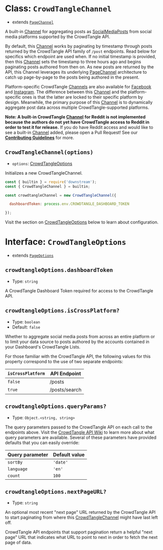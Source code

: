 # Class: `CrowdTangleChannel`

- extends [`PageChannel`](../../../channels/page.md)

A built-in [Channel](../../../channels/channel.md) for aggregating posts as [SocialMediaPosts](../../post.md) from social media platforms supported by the CrowdTangle API.

By default, this [Channel](../../../channels/channel.md) works by paginating by timestamp through posts returned by the CrowdTangle API family of `/post` endpoints. Read below for specifics which endpoint are used when. If no initial timestamp is provided, then this [Channel](../../../channels/channel.md) sets the timestamp to three hours ago and begins paginating posts authored from then on. As new posts are returned by the API, this Channel leverages its underlying [PageChannel](../../../channels/page.md) architecture to catch up page-by-page to the posts being authored in the present.

Platform-specific CrowdTangle [Channels](../../../channels/channel.md) are also available for [Facebook](./facebook.md) and [Instagram](./instagram.md). The difference between this [Channel](../../../channels/channel.md) and the platform-specific ones is that the latter are locked to their specific platform by design. Meanwhile, the primary purpose of this [Channel](../../../channels/channel.md) is to dynamically aggregate post data across multiple CrowdTangle-supported platforms.

**Note: A built-in CrowdTangle [Channel](../../../channels/channel.md) for Reddit is not implemented because the authors do not yet have CrowdTangle access to Reddit in order to test it for release.** If you do have Reddit access and would like to see a built-in [Channel](../../../channels/channel.md) added, please open a Pull Request! See our **[Contributing Guidelines](../../../../../CONTRIBUTING.md)** for more.

## `CrowdTangleChannel(options)`

- `options`: [CrowdTangleOptions](#interface-crowdtangleoptions)

Initializes a new CrowdTangleChannel.

```javascript
const { builtin } = require('downstream');
const { CrowdTangleChannel } = builtin;

const crowdtangleChannel = new CrowdTangleChannel({

  dashboardToken: process.env.CROWDTANGLE_DASHBOARD_TOKEN

});
```

Visit the section on [CrowdTangleOptions](#interface-crowdtangleoptions) below to learn about configuration.

# Interface: `CrowdTangleOptions`
- extends [`PageOptions`](../../../channels/page.md#interface-pageoptions)

## `crowdtangleOptions.dashboardToken`
- Type: `string`

A CrowdTangle Dashboard Token required for access to the CrowdTangle API.

## `crowdtangleOptions.isCrossPlatform?`
- Type: `boolean`
- Default: `false`

Whether to aggregate social media posts from across an entire platform or to limit your data source to posts authored by the accounts contained in your Dashboard's CrowdTangle Lists.

For those familiar with the CrowdTangle API, the following values for this property correspond to the use of two separate endpoints:

| `isCrossPlatform` | API Endpoint  |
| ----------------- | ------------- |
| `false`           | /posts        |
| `true`            | /posts/search |

## `crowdtangleOptions.queryParams?`

- Type: `Object.<string, string>`

The query parameters passed to the CrowdTangle API on each call to the endpoints above. Visit the [CrowdTangle API Wiki](https://github.com/CrowdTangle/API/wiki) to learn more about what query parameters are available. Several of these parameters have provided defaults that you can easily override:

| Query parameter | Default value  |
| ----------------- | ------------- |
| `sortBy`           | `'date'`       |
| `language`            | `'en'` |
| `count`            | `100` |

## `crowdtangleOptions.nextPageURL?`

- Type: `string`

An optional most recent "next page" URL returned by the CrowdTangle API to start paginating from where this [CrowdTangleChannel](#class-crowdtanglechannel) might have last left off.

CrowdTangle API endpoints that support pagination return a helpful "next page" URL that indicates what URL to point to next in order to fetch the next page of data.